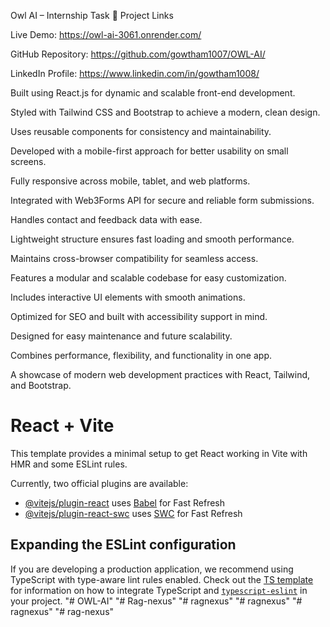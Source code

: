 Owl AI – Internship Task
🔗 Project Links

Live Demo: https://owl-ai-3061.onrender.com/

GitHub Repository: https://github.com/gowtham1007/OWL-AI/

LinkedIn Profile: https://www.linkedin.com/in/gowtham1008/


Built using React.js for dynamic and scalable front-end development.

Styled with Tailwind CSS and Bootstrap to achieve a modern, clean design.

Uses reusable components for consistency and maintainability.

Developed with a mobile-first approach for better usability on small screens.

Fully responsive across mobile, tablet, and web platforms.

Integrated with Web3Forms API for secure and reliable form submissions.

Handles contact and feedback data with ease.

Lightweight structure ensures fast loading and smooth performance.

Maintains cross-browser compatibility for seamless access.

Features a modular and scalable codebase for easy customization.

Includes interactive UI elements with smooth animations.

Optimized for SEO and built with accessibility support in mind.

Designed for easy maintenance and future scalability.

Combines performance, flexibility, and functionality in one app.

A showcase of modern web development practices with React, Tailwind, and Bootstrap.








# React + Vite

This template provides a minimal setup to get React working in Vite with HMR and some ESLint rules.

Currently, two official plugins are available:

- [@vitejs/plugin-react](https://github.com/vitejs/vite-plugin-react/blob/main/packages/plugin-react) uses [Babel](https://babeljs.io/) for Fast Refresh
- [@vitejs/plugin-react-swc](https://github.com/vitejs/vite-plugin-react/blob/main/packages/plugin-react-swc) uses [SWC](https://swc.rs/) for Fast Refresh

## Expanding the ESLint configuration

If you are developing a production application, we recommend using TypeScript with type-aware lint rules enabled. Check out the [TS template](https://github.com/vitejs/vite/tree/main/packages/create-vite/template-react-ts) for information on how to integrate TypeScript and [`typescript-eslint`](https://typescript-eslint.io) in your project.
"# OWL-AI" 
"# Rag-nexus" 
"# ragnexus" 
"# ragnexus" 
"# ragnexus" 
"# rag-nexus" 
